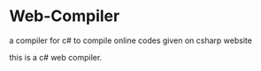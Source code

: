 # Web-Compiler
a compiler for c# to compile online  codes given on csharp website 

this is a c# web compiler.
